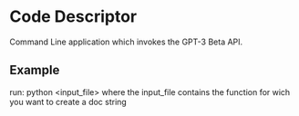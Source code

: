 # Code Descriptor
Command Line application which invokes the GPT-3 Beta API.

## Example
run: python <openai-token> <input_file>
where the input_file contains the function for wich you want to create a doc string